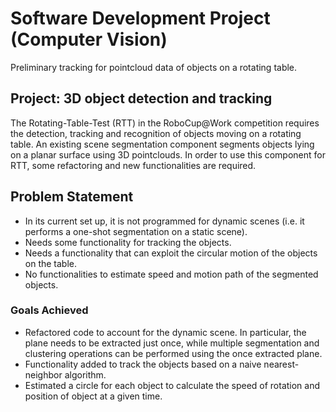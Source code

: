 # Software Development Project (Computer Vision)

Preliminary tracking for pointcloud data of objects on a rotating table. 

## Project: 3D object detection and tracking

The Rotating-Table-Test (RTT) in the RoboCup@Work competition requires the detection, tracking and recognition of objects moving on a rotating table. An existing scene segmentation component segments objects lying on a planar surface using 3D pointclouds. In order to use this component for RTT, some refactoring and new functionalities are required.

## Problem Statement

* In its current set up, it is not programmed for dynamic scenes (i.e. it performs a one-shot segmentation on a static scene).
* Needs some functionality for tracking the objects.
* Needs a functionality that can exploit the circular motion of the objects on the table.
* No functionalities to estimate speed and motion path of the segmented objects.

### Goals Achieved

* Refactored code to account for the dynamic scene. In particular, the plane needs to be extracted just once, while multiple segmentation and clustering operations can be performed using the once extracted plane.
* Functionality added to track the objects based on a naive nearest-neighbor algorithm.
* Estimated a circle for each object to calculate the speed of rotation and position of object at a given time.